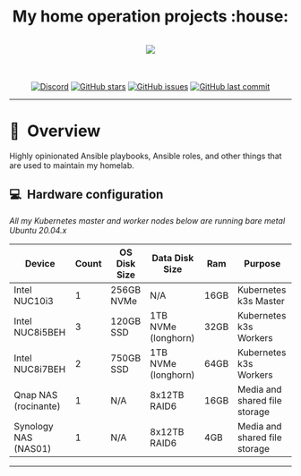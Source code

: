 <h1 align="center">
  My home operation projects :house:
  <br />
  <br />
  <img src="https://i.imgur.com/p1RzXjQ.png">
</h1>
<br />
<div align="center">

[![Discord](https://img.shields.io/badge/discord-chat-7289DA.svg?maxAge=60&style=flat-square)](https://discord.gg/DNCynrJ) [![GitHub stars](https://img.shields.io/github/stars/onedr0p/home-operations?color=green&style=flat-square)](https://github.com/onedr0p/home-operations/stargazers) [![GitHub issues](https://img.shields.io/github/issues/onedr0p/home-operations?style=flat-square)](https://github.com/onedr0p/home-operations/issues) [![GitHub last commit](https://img.shields.io/github/last-commit/onedr0p/home-operations?color=purple&style=flat-square)](https://github.com/onedr0p/home-operations/commits/master)

</div>

---

# :book:&nbsp; Overview

Highly opinionated Ansible playbooks, Ansible roles, and other things that are used to maintain my homelab.

## :computer:&nbsp; Hardware configuration

_All my Kubernetes master and worker nodes below are running bare metal Ubuntu 20.04.x_

| Device                  | Count | OS Disk Size | Data Disk Size      | Ram  | Purpose                       |
|-------------------------|-------|--------------|---------------------|------|-------------------------------|
| Intel NUC10i3           | 1     | 256GB NVMe   | N/A                 | 16GB | Kubernetes k3s Master         |
| Intel NUC8i5BEH         | 3     | 120GB SSD    | 1TB NVMe (longhorn) | 32GB | Kubernetes k3s Workers        |
| Intel NUC8i7BEH         | 2     | 750GB SSD    | 1TB NVMe (longhorn) | 64GB | Kubernetes k3s Workers        |
| Qnap NAS (rocinante)    | 1     | N/A          | 8x12TB RAID6        | 16GB | Media and shared file storage |
| Synology NAS (NAS01)    | 1     | N/A          | 8x12TB RAID6        | 4GB  | Media and shared file storage |

---
